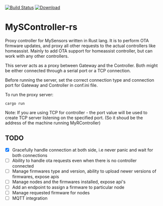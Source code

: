 [![Build Status](https://travis-ci.org/tsathishkumar/MySController-rs.svg?branch=master)](https://travis-ci.org/tsathishkumar/MySController-rs) [ ![Download](https://api.bintray.com/packages/tsathishkumar/MySController-rs/mys-controller-rs/images/download.svg) ](https://bintray.com/tsathishkumar/MySController-rs/mys-controller-rs/_latestVersion)
# MySController-rs
Proxy controller for MySensors written in Rust lang. It is to perform OTA firmware updates, and proxy all other requests to the actual controllers like homeassist. Mainly to add OTA support for homeassist controller, but can work with any other controllers.

This server acts as a proxy between Gateway and the Controller. Both might be either connected through a serial port or a TCP connection.

Before running the server, set the correct connection type and connection port for Gateway and Controller in conf.ini file.

To run the proxy server:
```
cargo run
```

Note: If you are using TCP for controller - the port value will be used to create TCP server listening on the specified port. (So it shoud be the address of the machine running MyRController)

## TODO

- [x] Gracefully handle connection at both side, i.e never panic and wait for both connections
- [ ] Ability to handle ota requests even when there is no controller connected
- [ ] Manage firmwares type and version, ability to upload newer versions of firmwares, expose apis
- [ ] Manage nodes and the firmwares installed, expose api's
- [ ] Add an endpoint to assign a firmware to particular node
- [ ] Manage requested firmware for nodes
- [ ] MQTT integration
